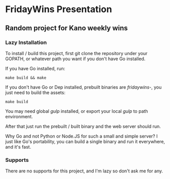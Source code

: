 # FridayWins Presentation

## Random project for Kano weekly wins

### Lazy Installation

To install / build this project, first git clone the repository under your GOPATH, or whatever path you want if you don't have Go installed.

If you have Go installed, run:

`make build && make`

If you don't have Go or Dep installed, prebuilt binaries are *fridaywins-*, you just need to build the assets:

`make build`

You may need global *gulp* installed, or export your local *gulp* to path environment.

After that just run the prebuilt / built binary and the web server should run.

Why Go and not Python or Node.JS for such a small and simple server? 
I just like Go's portability, you can build a single binary and run it everywhere, and it's fast.


### Supports

There are no supports for this project, and I'm lazy so don't ask me for any.
